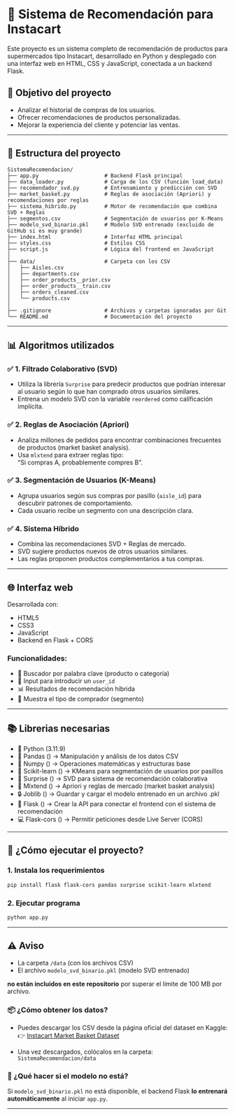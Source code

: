 ﻿# 🛒 Sistema de Recomendación para Instacart

Este proyecto es un sistema completo de recomendación de productos para supermercados tipo Instacart, desarrollado en Python y desplegado con una interfaz web en HTML, CSS y JavaScript, conectada a un backend Flask.

## 🎯 Objetivo del proyecto

- Analizar el historial de compras de los usuarios.
- Ofrecer recomendaciones de productos personalizadas.
- Mejorar la experiencia del cliente y potenciar las ventas.

---

## 📁 Estructura del proyecto

```plaintext
SistemaRecomendacion/
├── app.py                     # Backend Flask principal
├── data_loader.py             # Carga de los CSV (función load_data)
├── recomendador_svd.py        # Entrenamiento y predicción con SVD
├── market_basket.py           # Reglas de asociación (Apriori) y recomendaciones por reglas
├── sistema_hibrido.py         # Motor de recomendación que combina SVD + Reglas
├── segmentos.csv              # Segmentación de usuarios por K-Means
├── modelo_svd_binario.pkl     # Modelo SVD entrenado (excluido de GitHub si es muy grande)
├── index.html                 # Interfaz HTML principal
├── styles.css                 # Estilos CSS
├── script.js                  # Lógica del frontend en JavaScript
│
├── data/                      # Carpeta con los CSV
│   ├── Aisles.csv
│   ├── departments.csv
│   ├── order_products__prior.csv
│   ├── order_products__train.csv
│   ├── orders_cleaned.csv
│   └── products.csv
│
├── .gitignore                 # Archivos y carpetas ignoradas por Git
└── README.md                  # Documentación del proyecto
```
---

## 📊 Algoritmos utilizados

### ✅ 1. Filtrado Colaborativo (SVD)
- Utiliza la librería `Surprise` para predecir productos que podrían interesar al usuario según lo que han comprado otros usuarios similares.
- Entrena un modelo SVD con la variable `reordered` como calificación implícita.

### ✅ 2. Reglas de Asociación (Apriori)
- Analiza millones de pedidos para encontrar combinaciones frecuentes de productos (market basket analysis).
- Usa `mlxtend` para extraer reglas tipo:  
  “Si compras A, probablemente compres B”.

### ✅ 3. Segmentación de Usuarios (K-Means)
- Agrupa usuarios según sus compras por pasillo (`aisle_id`) para descubrir patrones de comportamiento.
- Cada usuario recibe un segmento con una descripción clara.

### ✅ 4. Sistema Híbrido
- Combina las recomendaciones SVD + Reglas de mercado.
- SVD sugiere productos nuevos de otros usuarios similares.
- Las reglas proponen productos complementarios a tus compras.

---

## 🌐 Interfaz web

Desarrollada con:
- HTML5
- CSS3
- JavaScript
- Backend en Flask + CORS

### Funcionalidades:
- 🧠 Buscador por palabra clave (producto o categoría)
- 🧑 Input para introducir un `user_id`
- 📊 Resultados de recomendación híbrida
- 📍 Muestra el tipo de comprador (segmento)

---

## 📚 Librerias necesarias

- 🐍 Python (3.11.9)
- 🐼 Pandas () -> Manipulación y análisis de los datos CSV
- 🔣 Numpy	() -> Operaciones matemáticas y estructuras base
- 🧩 Scikit-learn ()	-> KMeans para segmentación de usuarios por pasillos
- 🎁 Surprise () -> SVD para sistema de recomendación colaborativa
- 🏪 Mlxtend () ->	Apriori y reglas de mercado (market basket analysis)
- 🔒 Joblib () -> Guardar y cargar el modelo entrenado en un archivo .pkl
- 🔌 Flask () -> Crear la API para conectar el frontend con el sistema de recomendación
- 💻 Flask-cors () -> Permitir peticiones desde Live Server (CORS)

---

## 🚀 ¿Cómo ejecutar el proyecto?

### 1. Instala los requerimientos

```bash
pip install flask flask-cors pandas surprise scikit-learn mlxtend

```
### 2. Ejecutar programa

```bash
python app.py
```
---

## ⚠️ Aviso

- La carpeta `/data` (con los archivos CSV)
- El archivo `modelo_svd_binario.pkl` (modelo SVD entrenado)

**no están incluidos en este repositorio** por superar el límite de 100 MB por archivo.

### 📦 ¿Cómo obtener los datos?

- Puedes descargar los CSV desde la página oficial del dataset en Kaggle:  
  👉 [Instacart Market Basket Dataset](https://www.kaggle.com/code/yasserh/instacart-online-grocery-recommendation/input)

- Una vez descargados, colócalos en la carpeta:  
  `SistemaRecomendacion/data`

### 📌 ¿Qué hacer si el modelo no está?

Si `modelo_svd_binario.pkl` no está disponible, el backend Flask **lo entrenará automáticamente** al iniciar `app.py`.

---
